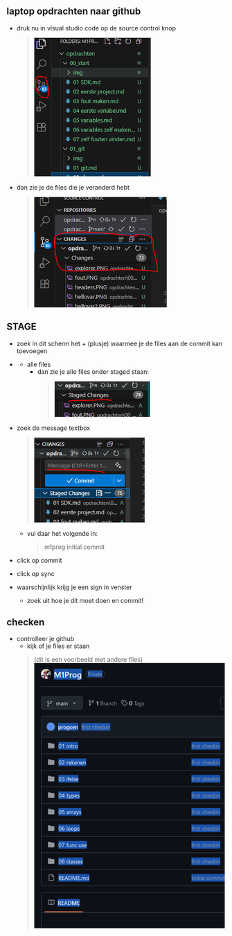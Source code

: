 


## laptop opdrachten naar github

- druk nu in visual studio code op de source control knop
    > ![](img/sourcecontrol.PNG)

- dan zie je de files die je veranderd hebt
    > ![](img/changes.PNG)

## STAGE
- zoek in dit scherm het + (plusje) waarmee je de files aan de commit kan toevoegen

- + alle files
    - dan zie je alle files onder staged staan:
        > ![](img/staged.PNG)

- zoek de message textbox
    > ![](img/message.PNG)
    - vul daar het volgende in:
        > m1prog initial commit

- click op commit
- click op sync
- waarschijnlijk krijg je een sign in venster
    - zoek uit hoe je dit moet doen en commit!

    
## checken

- controlleer je github
    - kijk of je files er staan
    > (dit is een voorbeeld met andere files)  
    > ![](img/meer.PNG)